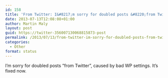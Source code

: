 ```yaml
---
id: 158
title: 'From Twitter: I&#8217;m sorry for doubled posts &#8220;from Twitter&#8221;, caused&#8230;'
date: 2013-07-13T12:08:08+01:00
author: Martin Maly
layout: post
guid: https://twitter-356007130068815873-post
permalink: /2013/07/13/from-twitter-im-sorry-for-doubled-posts-from-twitter-caused/
categories:
  - Other
format: status
---
```

I&#8217;m sorry for doubled posts &#8220;from Twitter&#8221;, caused by bad WP settings. It&#8217;s fixed now.